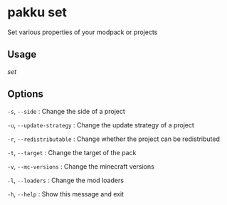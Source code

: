 # pakku set

Set various properties of your modpack or projects

## Usage

<snippet id="snippet-cmd">
    <var name="cmd">set</var>
    <var name="help"></var>
    <include from="_template_cmd.md" element-id="template-cmd"/>
</snippet>

## Options

<snippet id="snippet-options">

`-s`, `--side`
: Change the side of a project

`-u`, `--update-strategy`
: Change the update strategy of a project

`-r`, `--redistributable`
: Change whether the project can be redistributed

`-t`, `--target`
: Change the target of the pack

`-v`, `--mc-versions`
: Change the minecraft versions

`-l`, `--loaders`
: Change the mod loaders

`-h`, `--help`
: Show this message and exit

</snippet>
